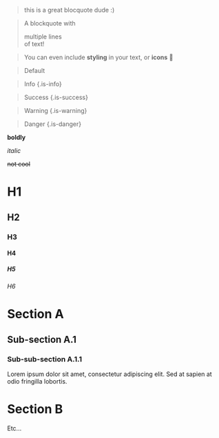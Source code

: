 > this is a great blocquote dude :)

> A blockquote with
> 
> multiple lines  
> of text!

> You can even include **styling** in your text, or **icons** :apple:

> Default

> Info
{.is-info}

> Success
{.is-success}

> Warning
{.is-warning}

> Danger
{.is-danger}

**boldly**

*italic*

~~not cool~~

# H1
## H2
### H3
#### H4
##### H5
###### H6


# Section A

## Sub-section A.1

### Sub-sub-section A.1.1

Lorem ipsum dolor sit amet, consectetur adipiscing elit. Sed at sapien at odio fringilla lobortis.

# Section B

Etc...